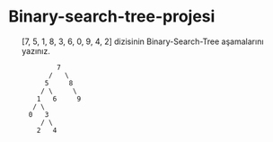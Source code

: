 # Binary-search-tree-projesi

<ul>[7, 5, 1, 8, 3, 6, 0, 9, 4, 2] dizisinin Binary-Search-Tree aşamalarını yazınız.</ul>

                7 
              /   \
             5     8  
            / \     \
           1   6     9
          / \  
         0   3
            / \
           2   4


